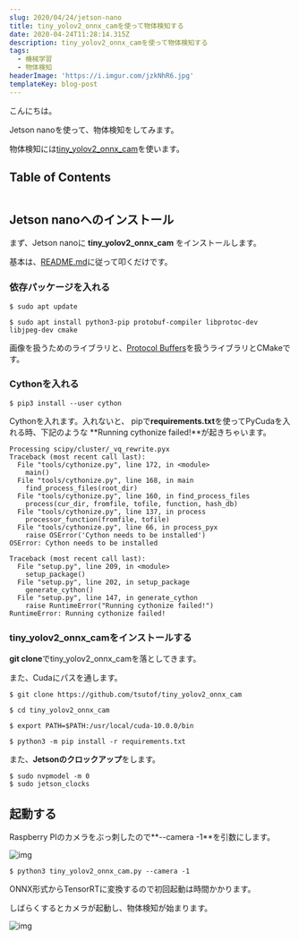 ```yaml
---
slug: 2020/04/24/jetson-nano
title: tiny_yolov2_onnx_camを使って物体検知する
date: 2020-04-24T11:28:14.315Z
description: tiny_yolov2_onnx_camを使って物体検知する
tags:
  - 機械学習
  - 物体検知
headerImage: 'https://i.imgur.com/jzkNhR6.jpg'
templateKey: blog-post
---
```

こんにちは。

Jetson nanoを使って、物体検知をしてみます。

物体検知には[tiny_yolov2_onnx_cam](https://github.com/tsutof/tiny_yolov2_onnx_cam)を使います。

## Table of Contents

```toc

```

## Jetson nanoへのインストール

まず、Jetson nanoに **tiny_yolov2_onnx_cam** をインストールします。

基本は、[README.md](https://github.com/tsutof/tiny_yolov2_onnx_cam/blob/master/README.ja.md)に従って叩くだけです。

### 依存パッケージを入れる

```
$ sudo apt update

$ sudo apt install python3-pip protobuf-compiler libprotoc-dev libjpeg-dev cmake
```

画像を扱うためのライブラリと、[Protocol Buffers](https://developers.google.com/protocol-buffers)を扱うライブラリとCMakeです。

### Cythonを入れる

```
$ pip3 install --user cython
```

Cythonを入れます。入れないと、 pipで**requirements.txt**を使ってPyCudaを入れる時、下記のような **Running cythonize failed!**が起きちゃいます。

```
Processing scipy/cluster/_vq_rewrite.pyx
Traceback (most recent call last):
  File "tools/cythonize.py", line 172, in <module>
    main()
  File "tools/cythonize.py", line 168, in main
    find_process_files(root_dir)
  File "tools/cythonize.py", line 160, in find_process_files
    process(cur_dir, fromfile, tofile, function, hash_db)
  File "tools/cythonize.py", line 137, in process
    processor_function(fromfile, tofile)
  File "tools/cythonize.py", line 66, in process_pyx
    raise OSError('Cython needs to be installed')
OSError: Cython needs to be installed

Traceback (most recent call last):
  File "setup.py", line 209, in <module>
    setup_package()
  File "setup.py", line 202, in setup_package
    generate_cython()
  File "setup.py", line 147, in generate_cython
    raise RuntimeError("Running cythonize failed!")
RuntimeError: Running cythonize failed!
```

### tiny_yolov2_onnx_camをインストールする

**git clone**でtiny_yolov2_onnx_camを落としてきます。

また、Cudaにパスを通します。

```
$ git clone https://github.com/tsutof/tiny_yolov2_onnx_cam

$ cd tiny_yolov2_onnx_cam

$ export PATH=$PATH:/usr/local/cuda-10.0.0/bin

$ python3 -m pip install -r requirements.txt
```

また、**Jetsonのクロックアップ**をします。

```
$ sudo nvpmodel -m 0
$ sudo jetson_clocks
```

## 起動する

Raspberry PIのカメラをぶっ刺したので**--camera -1**を引数にします。

![img](https://i.imgur.com/gWqd2xb.jpg)

```
$ python3 tiny_yolov2_onnx_cam.py --camera -1
```

ONNX形式からTensorRTに変換するので初回起動は時間かかります。

しばらくするとカメラが起動し、物体検知が始まります。

![img](https://i.imgur.com/jzkNhR6.jpg)
